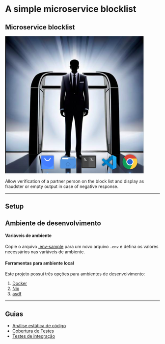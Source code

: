 # A simple microservice blocklist

## Microservice blocklist

![](logo.png#vitrinedev)

Allow verification of a partner person on the block list and display as fraudster or empty output in case of negative response.

---

## Setup

## Ambiente de desenvolvimento

#### Variáveis de ambiente
Copie o arquivo [.env-sample](.env-sample) para um novo arquivo `.env` e defina os valores necessários
nas variáveis de ambiente.

#### Ferramentas para ambiente local

Este projeto possui três opções para ambientes de desenvolvimento:

1. [Docker](./guides/local/docker.md)
2. [Nix](./guides/local/nix.md)
3. [asdf](./guides/local/asdf.md)

---

## Guias

- [Análise estática de código](./guides/code_analysis.md)
- [Cobertura de Testes](./guides/test_coverage.md)
- [Testes de integração](./guides/integration_tests.md)

<!-- END_README -->
